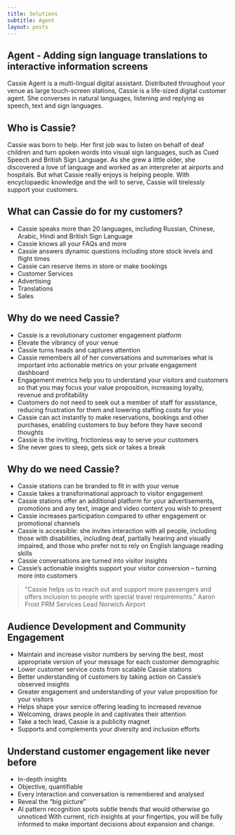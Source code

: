 ```yaml
---
title: Solutions
subtitle: Agent
layout: posts
---
```


## Agent - Adding sign language translations to interactive information screens

Cassie Agent is a multi-lingual digital assistant.
Distributed throughout your venue as large touch-screen stations, Cassie is a life-sized digital customer agent.  She converses in natural languages, listening and replying as speech, text and sign languages.

## Who is Cassie?
Cassie was born to help.  Her first job was to listen on behalf of deaf children and turn spoken words into visual sign languages, such as Cued Speech and British Sign Language.  As she grew a little older, she discovered a love of language and worked as an interpreter at airports and hospitals.  But what Cassie really enjoys is helping people.  With encyclopaedic knowledge and the will to serve, Cassie will tirelessly support your customers.  

## What can Cassie do for my customers?
- Cassie speaks more than 20 languages, including Russian, Chinese, Arabic, Hindi and British Sign Language
- Cassie knows all your FAQs and more
- Cassie answers dynamic questions including store stock levels and flight times
- Cassie can reserve items in store or make bookings
- Customer Services
- Advertising
- Translations
- Sales


## Why do we need Cassie?
- Cassie is a revolutionary customer engagement platform
- Elevate the vibrancy of your venue
- Cassie turns heads and captures attention
- Cassie remembers all of her conversations and summarises what is important into actionable metrics on your private engagement dashboard
- Engagement metrics help you to understand your visitors and customers so that you may focus your value proposition, increasing loyalty, revenue and profitability
- Customers do not need to seek out a member of staff for assistance, reducing frustration for them and lowering staffing costs for you
- Cassie can act instantly to make reservations, bookings and other purchases, enabling customers to buy before they have second thoughts
- Cassie is the inviting, frictionless way to serve your customers
- She never goes to sleep, gets sick or takes a break

## Why do we need Cassie?
- Cassie stations can be branded to fit in with your venue
- Cassie takes a transformational approach to visitor engagement
- Cassie stations offer an additional platform for your advertisements, promotions and any text, image and video content you wish to present
- Cassie increases participation compared to other engagement or promotional channels
- Cassie is accessible: she invites interaction with all people, including those with disabilities, including deaf, partially hearing and visually impaired, and those who prefer not to rely on English language reading skills
- Cassie conversations are turned into visitor insights
- Cassie’s actionable insights support your visitor conversion – turning more into customers

> "Cassie helps us to reach out and support more passengers and offers inclusion to people with special travel requirements."
Aaron Frost
PRM Services Lead
Norwich Airport

## Audience Development and Community Engagement
- Maintain and increase visitor numbers by serving the best, most appropriate version of your message for each customer demographic
- Lower customer service costs from scalable Cassie stations
- Better understanding of customers by taking action on Cassie’s observed insights
- Greater engagement and understanding of your value proposition for your visitors
- Helps shape your service offering leading to increased revenue
- Welcoming, draws people in and captivates their attention
- Take a tech lead, Cassie is a publicity magnet
- Supports and complements your diversity and inclusion efforts

## Understand customer engagement like never before
- In-depth insights
- Objective, quantifiable
- Every interaction and conversation is remembered and analysed
- Reveal the “big picture”
- AI pattern recognition spots subtle trends that would otherwise go unnoticed
With current, rich insights at your fingertips, you will be fully informed to make important decisions about expansion and change.
